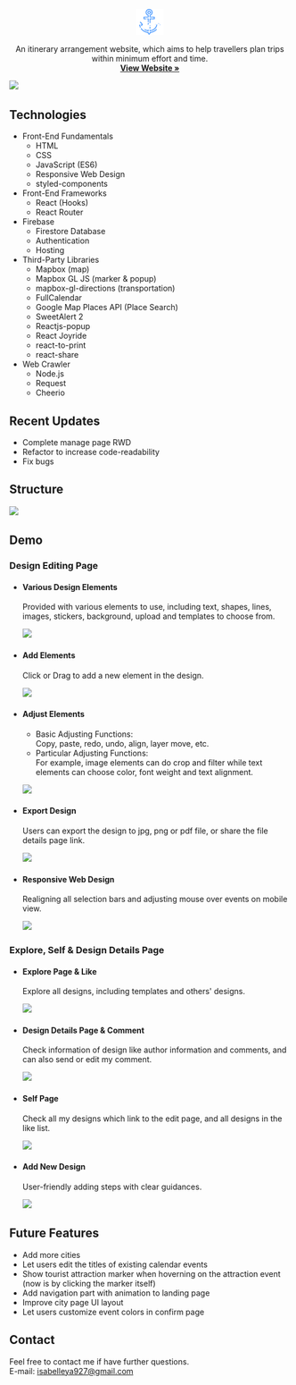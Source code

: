 <p align="center">
    <img src="./src/images/logo2.png" alt="Logo" width="50" >
  <p align="center">
   An itinerary arrangement website, which aims to help travellers plan trips within minimum effort and time.
    <br />
    <a href="https://iter-e3ef2.web.app/"><strong>View Website »</strong></a>
    <br />
  </p> 
</p>

<kbd>
    <img src="./src/img/src/readme/overview.gif" >
</kbd>

## Technologies

- Front-End Fundamentals
  - HTML
  - CSS
  - JavaScript (ES6)
  - Responsive Web Design
  - styled-components
- Front-End Frameworks
  - React (Hooks)
  - React Router
- Firebase
  - Firestore Database
  - Authentication
  - Hosting
- Third-Party Libraries
  - Mapbox (map)
  - Mapbox GL JS (marker & popup)
  - mapbox-gl-directions (transportation)
  - FullCalendar
  - Google Map Places API (Place Search)
  - SweetAlert 2
  - Reactjs-popup
  - React Joyride
  - react-to-print
  - react-share
- Web Crawler
  - Node.js
  - Request
  - Cheerio

## Recent Updates

- Complete manage page RWD
- Refactor to increase code-readability
- Fix bugs

## Structure

![](./src/img/src/readme/sitemap.jpg)

## Demo

### Design Editing Page

- #### Various Design Elements

  Provided with various elements to use, including text, shapes, lines, images, stickers, background, upload and templates to choose from.

  <kbd>
  <img src="./src/img/src/readme/elements.gif" >
  </kbd>

- #### Add Elements

  Click or Drag to add a new element in the design.

  <kbd>
  <img src="./src/img/src/readme/addElements.gif" >
  </kbd>

- #### Adjust Elements

  - Basic Adjusting Functions:<br>
    Copy, paste, redo, undo, align, layer move, etc.
  - Particular Adjusting Functions:<br>
    For example, image elements can do crop and filter while text elements can choose color, font weight and text alignment.

  <p>
  <kbd>
  <img src="./src/img/src/readme/adjustElements.gif" >
  </kbd>
  </p>

- #### Export Design

  Users can export the design to jpg, png or pdf file, or share the file details page link.

  <kbd>
  <img src="./src/img/src/readme/exportDesign.gif" >
  </kbd>

- #### Responsive Web Design

  Realigning all selection bars and adjusting mouse over events on mobile view.

  <kbd>
  <img src="./src/img/src/readme/mobileView.gif" >
  </kbd>

### Explore, Self & Design Details Page

- #### Explore Page & Like

  Explore all designs, including templates and others' designs.

  <kbd>
  <img src="./src/img/src/readme/explore.gif" >
  </kbd>

- #### Design Details Page & Comment

  Check information of design like author information and comments, and can also send or edit my comment.

  <kbd>
  <img src="./src/img/src/readme/shot.gif" >
  </kbd>

- #### Self Page

  Check all my designs which link to the edit page, and all designs in the like list.

  <kbd>
  <img src="./src/img/src/readme/myProfile.gif" >
  </kbd>

- #### Add New Design

  User-friendly adding steps with clear guidances.

  <kbd>
  <img src="./src/img/src/readme/addNew.gif" >
  </kbd>

## Future Features

- Add more cities
- Let users edit the titles of existing calendar events
- Show tourist attraction marker when hoverning on the attraction event (now is by clicking the marker itself)
- Add navigation part with animation to landing page
- Improve city page UI layout
- Let users customize event colors in confirm page

## Contact

Feel free to contact me if have further questions.<br>
E-mail: isabelleya927@gmail.com
